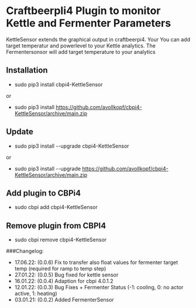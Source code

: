 # CraftbeerpIi4 Plugin to monitor Kettle and Fermenter Parameters

KettleSensor extends the graphical output in craftbeerpi4. Your You can add target temperatur and powerlevel to your Kettle analytics.
The Fermentersonsor will add target temperature to your analytics

## Installation

- sudo pip3 install cbpi4-KettleSensor

or

- sudo pip3 install https://github.com/avollkopf/cbpi4-KettleSensor/archive/main.zip

## Update

- sudo pip3 install --upgrade cbpi4-KettleSensor

or

- sudo pip3 install --upgrade https://github.com/avollkopf/cbpi4-KettleSensor/archive/main.zip

## Add plugin to CBPi4

- sudo cbpi add cbpi4-KettleSensor

## Remove plugin from CBPI4

- sudo cbpi remove cbpi4-KettleSensor

###Changelog:

- 17.06.22: (0.0.6) Fix to transfer also float values for fermenter target temp (required for ramp to temp step)
- 27.01.22: (0.0.5) Bug fixed for kettle sensor
- 16.01.22: (0.0.4) Adaption for cbpi 4.0.1.2
- 12.01.22: (0.0.3) Bug Fixes + Fermenter Status (-1: cooling, 0: no actor active, 1: heating)
- 03.01.21: (0.0.2) Added FermenterSensor
